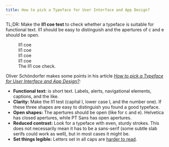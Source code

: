 ```yaml
---
title: How to pick a Typeface for User Interface and App Design?
---
```

TL;DR: Make the <strong>Il1 coe test</strong> to check whether a typeface is suitable for functional text. Il1 should be easy to distinguish and the apertures of c and e should be open.
<figure>
<div class="fs-2">Il1 coe</div>
<div class="fs-1">Il1 coe</div>
<div class="fs">Il1 coe</div>
<div class="fs-d1">Il1 coe</div>
<figcaption>The Il1 coe check.</figcaption>
</figure>

Oliver Schöndorfer makes some points in his article *[How to pick a Typeface for User Interface and App Design?](https://www.zeichenschatz.net/typografie/how-to-pick-a-typeface-for-user-interface-and-app-design.html):*

- **Functional text:** is short text. Labels, alerts, navigational elements, captions, and the like.
- **Clarity:** Make the Il1 test (capital I, lower case l, and the number one). If these three shapes are easy to distinguish you found a good typeface.
- **Open shapes:** The apertures should be open (like for c and e). Helvetica has closed apertures, while PT Sans has open apertures.
- **Reduced contrast:** Look for a typeface with even, sturdy strokes. This does not necessarily mean it has to be a sans-serif (some subtle slab serifs could work as well), but in most cases it might be.
- **Set things legible:** Letters set in all caps are [harder to read](https://ulf.codes/2020-07-21-how-we-read/).
